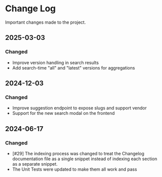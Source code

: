 # Change Log

Important changes made to the project.

## 2025-03-03

### Changed

- Improve version handling in search results
- Add search-time "all" and "latest" versions for aggregations

## 2024-12-03

### Changed

- Improve suggestion endpoint to expose slugs and support vendor
- Support for the new search modal on the frontend

## 2024-06-17

### Changed

- [#29] The indexing process was changed to treat the Changelog documentation file as a single snippet instead of indexing each section as a separate snippet.
- The Unit Tests were updated to make them all work and pass